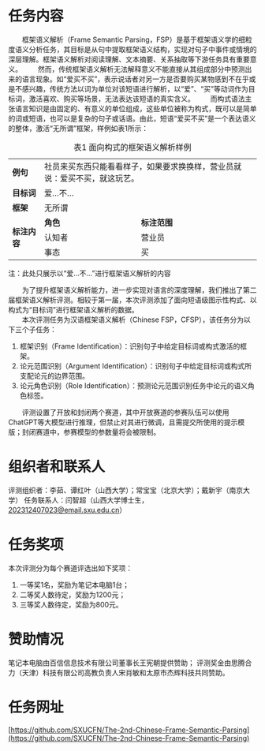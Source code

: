 # 任务内容

&emsp;&emsp;框架语义解析（Frame Semantic Parsing，FSP）是基于框架语义学的细粒度语义分析任务，其目标是从句中提取框架语义结构，实现对句子中事件或情境的深层理解。框架语义解析对阅读理解、文本摘要、关系抽取等下游任务具有重要意义。
&emsp;&emsp;然而，传统框架语义解析无法解释意义不能直接从其组成部分中预测出来的语言现象。如“爱买不买”，表示说话者对另一方是否要购买某物感到不在乎或是不感兴趣，传统方法以词为单位对该短语进行解析，以“爱”、“买”等动词作为目标词，激活喜欢、购买等场景，无法表达该短语的真实含义。
&emsp;&emsp;而构式语法主张语言知识是由固定的、有意义的单位组成，这些单位被称为构式，既可以是简单的词或短语，也可以是复杂的句子或话语。由此，短语“爱买不买”是一个表达语义的整体，激活“无所谓”框架，样例如表1所示：

<table>
<caption>表1 面向构式的框架语义解析样例</caption>
    <tr>
        <td><b>例句</b></td>
        <td colspan="2">社员来买东西只能看看样子，如果要求换换样，营业员就说：爱买不买，就这玩艺。</td>
    </tr>
    <tr>
        <td><b>目标词</b></td>
        <td colspan="2">爱…不…</td>
    </tr>
    <tr>
        <td><b>框架</b></td>
        <td colspan="2">无所谓</td>
    </tr>
    <tr>
        <td rowspan="3"><b>标注内容</b></td>
        <td><b>角色</b></td>
        <td><b>标注范围</b></td>
    </tr>
    <tr>
        <td>认知者</td>
        <td>营业员</td>
    </tr>
    <tr>
        <td>事态</td>
        <td>买</td>
    </tr>
</table>
<tfoot>注：此处只展示以“爱…不…”进行框架语义解析的内容</tfoot>


&emsp;&emsp;为了提升框架语义解析能力，进一步实现对语言的深度理解，我们推出了第二届框架语义解析评测。相较于第一届，本次评测添加了面向短语级图示性构式、以构式为“目标词”进行框架语义解析的数据。  
&emsp;&emsp;本次评测任务为汉语框架语义解析（Chinese FSP，CFSP），该任务分为以下三个子任务：  
1. 框架识别（Frame Identification）：识别句子中给定目标词或构式激活的框架。  
2. 论元范围识别（Argument Identification）：识别句子中给定目标词或构式所支配论元的边界范围。  
3. 论元角色识别（Role Identification）：预测论元范围识别任务中论元的语义角色标签。  

&emsp;&emsp;评测设置了开放和封闭两个赛道，其中开放赛道的参赛队伍可以使用ChatGPT等大模型进行推理，但禁止对其进行微调，且需提交所使用的提示模版；封闭赛道中，参赛模型的参数量将会被限制。  

# 组织者和联系人
评测组织者：李茹、谭红叶（山西大学）；常宝宝（北京大学）；戴新宇（南京大学）
任务联系人：闫智超（山西大学博士生，202312407023@email.sxu.edu.cn）

# 任务奖项
本次评测分为每个赛道评选出如下奖项：
1. 一等奖1名，奖励为笔记本电脑1台；
2. 二等奖人数待定，奖励为1200元；
3. 三等奖人数待定，奖励为800元。

# 赞助情况
笔记本电脑由百信信息技术有限公司董事长王宪朝提供赞助；
评测奖金由思腾合力（天津）科技有限公司高教负责人宋肖敏和太原市杰辉科技共同赞助。

# 任务网址
[https://github.com/SXUCFN/The-2nd-Chinese-Frame-Semantic-Parsing](https://github.com/SXUCFN/The-2nd-Chinese-Frame-Semantic-Parsing)
